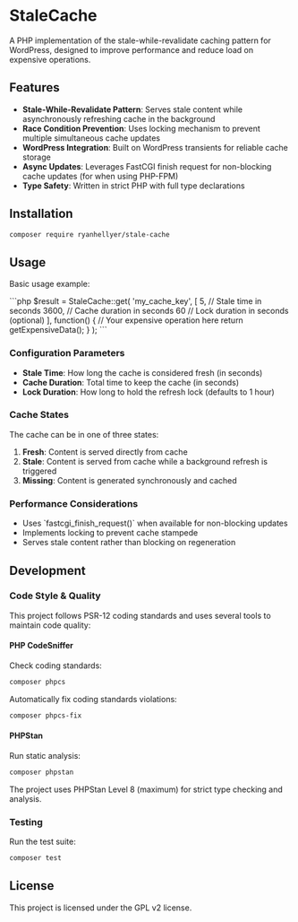 # StaleCache

A PHP implementation of the stale-while-revalidate caching pattern for WordPress, designed to improve performance and reduce load on expensive operations.

## Features

- **Stale-While-Revalidate Pattern**: Serves stale content while asynchronously refreshing cache in the background
- **Race Condition Prevention**: Uses locking mechanism to prevent multiple simultaneous cache updates
- **WordPress Integration**: Built on WordPress transients for reliable cache storage
- **Async Updates**: Leverages FastCGI finish request for non-blocking cache updates (for when using PHP-FPM)
- **Type Safety**: Written in strict PHP with full type declarations

## Installation

```bash
composer require ryanhellyer/stale-cache
```

## Usage

Basic usage example:

\```php
$result = StaleCache::get(
    'my_cache_key',
    [
        5,      // Stale time in seconds
        3600,   // Cache duration in seconds
        60      // Lock duration in seconds (optional)
    ],
    function() {
        // Your expensive operation here
        return getExpensiveData();
    }
);
\```

### Configuration Parameters

- **Stale Time**: How long the cache is considered fresh (in seconds)
- **Cache Duration**: Total time to keep the cache (in seconds)
- **Lock Duration**: How long to hold the refresh lock (defaults to 1 hour)

### Cache States

The cache can be in one of three states:

1. **Fresh**: Content is served directly from cache
2. **Stale**: Content is served from cache while a background refresh is triggered
3. **Missing**: Content is generated synchronously and cached

### Performance Considerations

- Uses \`fastcgi_finish_request()\` when available for non-blocking updates
- Implements locking to prevent cache stampede
- Serves stale content rather than blocking on regeneration

## Development

### Code Style & Quality
This project follows PSR-12 coding standards and uses several tools to maintain code quality:

#### PHP CodeSniffer
Check coding standards:
```bash
composer phpcs
```

Automatically fix coding standards violations:
```bash
composer phpcs-fix
```

#### PHPStan
Run static analysis:
```bash
composer phpstan
```

The project uses PHPStan Level 8 (maximum) for strict type checking and analysis.

### Testing

Run the test suite:

```bash
composer test
```

## License

This project is licensed under the GPL v2 license.
